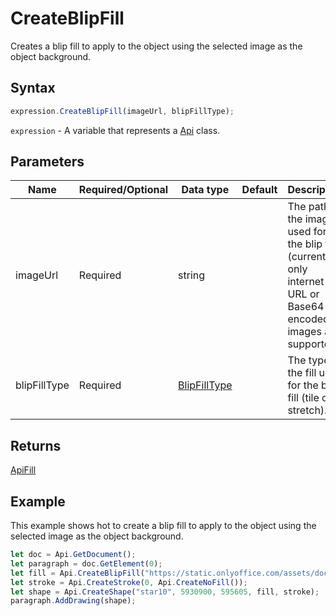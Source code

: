 # CreateBlipFill

Creates a blip fill to apply to the object using the selected image as the object background.

## Syntax

```javascript
expression.CreateBlipFill(imageUrl, blipFillType);
```

`expression` - A variable that represents a [Api](../Api.md) class.

## Parameters

| **Name** | **Required/Optional** | **Data type** | **Default** | **Description** |
| ------------- | ------------- | ------------- | ------------- | ------------- |
| imageUrl | Required | string |  | The path to the image used for the blip fill (currently only internet URL or Base64 encoded images are supported). |
| blipFillType | Required | [BlipFillType](../../Enumeration/BlipFillType.md) |  | The type of the fill used for the blip fill (tile or stretch). |

## Returns

[ApiFill](../../ApiFill/ApiFill.md)

## Example

This example shows hot to create a blip fill to apply to the object using the selected image as the object background.

```javascript editor-
let doc = Api.GetDocument();
let paragraph = doc.GetElement(0);
let fill = Api.CreateBlipFill("https://static.onlyoffice.com/assets/docs/samples/img/presentation_sky.png", "tile");
let stroke = Api.CreateStroke(0, Api.CreateNoFill());
let shape = Api.CreateShape("star10", 5930900, 595605, fill, stroke);
paragraph.AddDrawing(shape);
```
